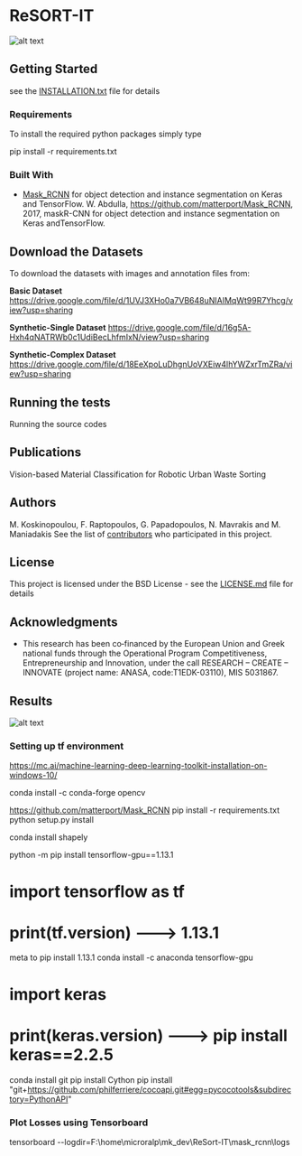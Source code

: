 # ReSORT-IT 

![alt text](https://github.com/kskmar/ReSort-IT/blob/master/images/reSort-IT.jpg)

## Getting Started

see the [INSTALLATION.txt](https://github.com/kskmar/ReSort-IT/blob/master/installation.txt) file for details

### Requirements
To install the required python packages simply type

pip install -r requirements.txt

### Built With

* [Mask_RCNN](https://github.com/matterport/Mask_RCNN) for object detection and instance segmentation on Keras and TensorFlow.
W.  Abdulla,  https://github.com/matterport/Mask_RCNN,  2017,  maskR-CNN for object detection and instance segmentation on Keras andTensorFlow.

## Download the Datasets 

To download the datasets with images and annotation files from:

**Basic Dataset** <https://drive.google.com/file/d/1UVJ3XHo0a7VB648uNIAIMqWt99R7Yhcg/view?usp=sharing>

**Synthetic-Single Dataset** <https://drive.google.com/file/d/16g5A-Hxh4qNATRWb0c1UdiBecLhfmIxN/view?usp=sharing>

**Synthetic-Complex Dataset** <https://drive.google.com/file/d/18EeXpoLuDhgnUoVXEiw4lhYWZxrTmZRa/view?usp=sharing>
 

## Running the tests

Running the source codes

## Publications
Vision-based  Material  Classification  for  Robotic  Urban  Waste  Sorting

## Authors

M. Koskinopoulou, F. Raptopoulos, G. Papadopoulos, N. Mavrakis and M. Maniadakis
See the list of [contributors](https://github.com/your/project/contributors) who participated in this project.

## License

This project is licensed under the BSD License - see the [LICENSE.md](https://github.com/kskmar/ReSort-IT/blob/master/LICENSE.txt) file for details

## Acknowledgments

* This research has been co‐financed by the European Union and Greek national funds through the Operational Program Competitiveness, Entrepreneurship and Innovation, under the call RESEARCH – CREATE – INNOVATE (project name: ANASA, code:T1EDK-03110), MIS 5031867.

## Results

![alt text](https://github.com/kskmar/ReSort-IT/blob/master/images/results.png)


### Setting up tf environment

https://mc.ai/machine-learning-deep-learning-toolkit-installation-on-windows-10/

conda install -c conda-forge opencv

https://github.com/matterport/Mask_RCNN
pip install -r requirements.txt
python setup.py install

conda install shapely

python -m pip install tensorflow-gpu==1.13.1

# import tensorflow as tf 
# print(tf.__version__)   ---> 1.13.1
meta to pip install 1.13.1
conda install -c anaconda tensorflow-gpu


# import keras
# print(keras.__version__) ---> pip install keras==2.2.5

conda install git
pip install Cython
pip install "git+https://github.com/philferriere/cocoapi.git#egg=pycocotools&subdirectory=PythonAPI"

### Plot Losses using Tensorboard 

tensorboard --logdir=F:\home\microralp\mk_dev\ReSort-IT\mask_rcnn\logs

 

